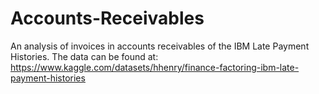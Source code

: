 # Accounts-Receivables
An analysis of invoices in accounts receivables of the  IBM Late Payment Histories. The data can be found at: https://www.kaggle.com/datasets/hhenry/finance-factoring-ibm-late-payment-histories
